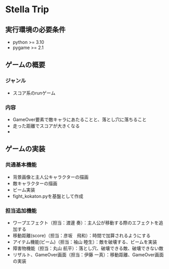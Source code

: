 # Stella Trip

## 実行環境の必要条件
* python >= 3.10
* pygame >= 2.1

## ゲームの概要
### ジャンル
* スコア系のrunゲーム

### 内容
* GameOver要素で敵キャラにあたることと、落とし穴に落ちること
* 走った距離でスコアが大きくなる
* 

## ゲームの実装
### 共通基本機能
* 背景画像と主人公キャラクターの描画
* 敵キャラクターの描画
* ビーム実装
* fight_kokaton.pyを基盤として作成


### 担当追加機能
* ワープエフェクト（担当：渡邊 奏）：主人公が移動する際のエフェクトを追加する
* 移動距離(score)（担当：彦坂　飛和）：時間で加算されるようにする
* アイテム機能(ビーム)（担当：袖山 睦生）：敵を破壊する、ビームを実装
* 障害物機能（担当：丸山 航平）：落とし穴、破壊できる敵、破壊できない敵
* リザルト、GameOver画面（担当：伊藤 一真）：移動距離、GameOver画面の実装

